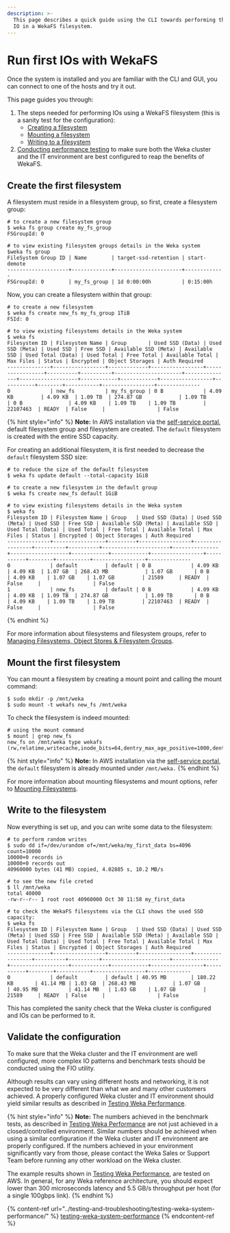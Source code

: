 ```yaml
---
description: >-
  This page describes a quick guide using the CLI towards performing the first
  IO in a WekaFS filesystem.
---
```


# Run first IOs with WekaFS

Once the system is installed and you are familiar with the CLI and GUI, you can connect to one of the hosts and try it out.

This page guides you through:

1. The steps needed for performing IOs using a WekaFS filesystem (this is a sanity test for the configuration):
   * [Creating a filesystem](performing-the-first-io.md#creating-the-first-filesystem)
   * [Mounting a filesystem](performing-the-first-io.md#mounting-the-first-filesystem)
   * [Writing to a filesystem](performing-the-first-io.md#writing-to-the-filesystem)
2. [Conducting performance testing](performing-the-first-io.md#validating-the-configuration-achieving-the-expected-performance) to make sure both the Weka cluster and the IT environment are best configured to reap the benefits of WekaFS.

## Create the first filesystem

A filesystem must reside in a filesystem group, so first, create a filesystem group:

```
# to create a new filesystem group
$ weka fs group create my_fs_group
FSGroupId: 0

# to view existing filesystem groups details in the Weka system
$weka fs group
FileSystem Group ID | Name        | target-ssd-retention | start-demote
--------------------+-------------+----------------------+-------------
FSGroupId: 0        | my_fs_group | 1d 0:00:00h          | 0:15:00h
```

Now, you can create a filesystem within that group:

```
# to create a new filesystem
$ weka fs create new_fs my_fs_group 1TiB
FSId: 0

# to view existing filesystems details in the Weka system
$ weka fs
Filesystem ID | Filesystem Name | Group       | Used SSD (Data) | Used SSD (Meta) | Used SSD | Free SSD | Available SSD (Meta) | Available SSD | Used Total (Data) | Used Total | Free Total | Available Total | Max Files | Status | Encrypted | Object Storages | Auth Required
--------------+-----------------+-------------+-----------------+-----------------+----------+----------+----------------------+---------------+-------------------+------------+------------+-----------------+-----------+--------+-----------+-----------------+--------------
0             | new_fs          | my_fs_group | 0 B             | 4.09 KB         | 4.09 KB  | 1.09 TB  | 274.87 GB            | 1.09 TB       | 0 B               | 4.09 KB    | 1.09 TB    | 1.09 TB         | 22107463  | READY  | False     |                 | False
```

{% hint style="info" %}
**Note:** In AWS installation via the [self-service portal](https://start.weka.io/), default filesystem group and filesystem are created. The `default` filesystem is created with the entire SSD capacity.

For creating an additional filesystem, it is first needed to decrease the `default` filesystem SSD size:

```
# to reduce the size of the default filesystem
$ weka fs update default --total-capacity 1GiB

# to create a new filesystem in the default group
$ weka fs create new_fs default 1GiB

# to view existing filesystems details in the Weka system
$ weka fs
Filesystem ID | Filesystem Name | Group   | Used SSD (Data) | Used SSD (Meta) | Used SSD | Free SSD | Available SSD (Meta) | Available SSD | Used Total (Data) | Used Total | Free Total | Available Total | Max Files | Status | Encrypted | Object Storages | Auth Required
--------------+-----------------+---------+-----------------+-----------------+----------+----------+----------------------+---------------+-------------------+------------+------------+-----------------+-----------+--------+-----------+-----------------+--------------
0             | default         | default | 0 B             | 4.09 KB         | 4.09 KB  | 1.07 GB  | 268.43 MB            | 1.07 GB       | 0 B               | 4.09 KB    | 1.07 GB    | 1.07 GB         | 21589     | READY  | False     |                 | False
1             | new_fs          | default | 0 B             | 4.09 KB         | 4.09 KB  | 1.09 TB  | 274.87 GB            | 1.09 TB       | 0 B               | 4.09 KB    | 1.09 TB    | 1.09 TB         | 22107463  | READY  | False     |                 | False
```
{% endhint %}

For more information about filesystems and filesystem groups, refer to [Managing Filesystems, Object Stores & Filesystem Groups](../fs/managing-filesystems/).

## Mount the first filesystem

You can mount a filesystem by creating a mount point and calling the mount command:

```
$ sudo mkdir -p /mnt/weka
$ sudo mount -t wekafs new_fs /mnt/weka

```

To check the filesystem is indeed mounted:

```
# using the mount command
$ mount | grep new_fs
new_fs on /mnt/weka type wekafs (rw,relatime,writecache,inode_bits=64,dentry_max_age_positive=1000,dentry_max_age_negative=0)
```

{% hint style="info" %}
**Note:** In AWS installation via the [self-service portal](https://start.weka.io/), the `default` filesystem is already mounted under `/mnt/weka.`
{% endhint %}

For more information about mounting filesystems and mount options, refer to [Mounting Filesystems](../fs/mounting-filesystems.md#overview).

## Write to the filesystem

Now everything is set up, and you can write some data to the filesystem:

```
# to perform random writes
$ sudo dd if=/dev/urandom of=/mnt/weka/my_first_data bs=4096 count=10000
10000+0 records in
10000+0 records out
40960000 bytes (41 MB) copied, 4.02885 s, 10.2 MB/s

# to see the new file creted
$ ll /mnt/weka
total 40000
-rw-r--r-- 1 root root 40960000 Oct 30 11:58 my_first_data

# to check the WekaFS filesystems via the CLI shows the used SSD capacity:
$ weka fs
Filesystem ID | Filesystem Name | Group   | Used SSD (Data) | Used SSD (Meta) | Used SSD | Free SSD | Available SSD (Meta) | Available SSD | Used Total (Data) | Used Total | Free Total | Available Total | Max Files | Status | Encrypted | Object Storages | Auth Required
--------------+-----------------+---------+-----------------+-----------------+----------+----------+----------------------+---------------+-------------------+------------+------------+-----------------+-----------+--------+-----------+-----------------+--------------
0             | default         | default | 40.95 MB        | 180.22 KB       | 41.14 MB | 1.03 GB  | 268.43 MB            | 1.07 GB       | 40.95 MB          | 41.14 MB   | 1.03 GB    | 1.07 GB         | 21589     | READY  | False     |                 | False
```

This has completed the sanity check that the Weka cluster is configured and IOs can be performed to it.

## Validate the configuration

To make sure that the Weka cluster and the IT environment are well configured, more complex IO patterns and benchmark tests should be conducted using the FIO utility.

Although results can vary using different hosts and networking, it is not expected to be very different than what we and many other customers achieved. A properly configured Weka cluster and IT environment should yield similar results as described in [Testing Weka Performance](../testing-and-troubleshooting/testing-weka-system-performance/).

{% hint style="info" %}
**Note:** The numbers achieved in the benchmark tests, as described in [Testing Weka Performance](../testing-and-troubleshooting/testing-weka-system-performance/) are not just achieved in a closed/controlled environment. Similar numbers should be achieved when using a similar configuration if the Weka cluster and IT environment are properly configured. If the numbers achieved in your environment significantly vary from those, please contact the Weka Sales or Support Team before running any other workload on the Weka cluster.

The example results shown in [Testing Weka Performance](../testing-and-troubleshooting/testing-weka-system-performance/), are tested on AWS. In general, for any Weka reference architecture, you should expect lower than 300 microseconds latency and 5.5 GB/s throughput per host (for a single 100gbps link).
{% endhint %}

{% content-ref url="../testing-and-troubleshooting/testing-weka-system-performance/" %}
[testing-weka-system-performance](../testing-and-troubleshooting/testing-weka-system-performance/)
{% endcontent-ref %}
